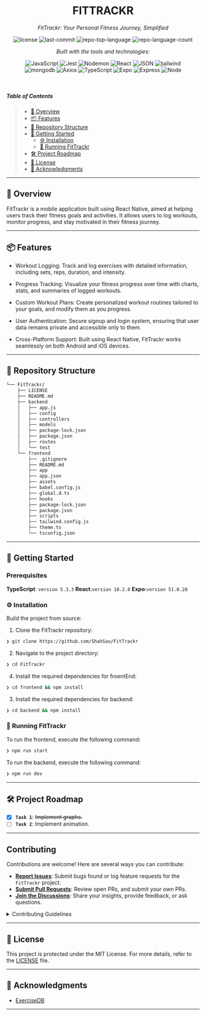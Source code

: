 <p align="center">
    <h1 align="center">FITTRACKR</h1>
</p>
<p align="center">
    <em>FitTrackr: Your Personal Fitness Journey, Simplified</em>
</p>
<p align="center">
    <img src="https://img.shields.io/github/license/ShahSau/FitTrackr?style=flat&logo=opensourceinitiative&logoColor=white&color=0080ff" alt="license">
    <img src="https://img.shields.io/github/last-commit/ShahSau/FitTrackr?style=flat&logo=git&logoColor=white&color=0080ff" alt="last-commit">
    <img src="https://img.shields.io/github/languages/top/ShahSau/FitTrackr?style=flat&color=0080ff" alt="repo-top-language">
    <img src="https://img.shields.io/github/languages/count/ShahSau/FitTrackr?style=flat&color=0080ff" alt="repo-language-count">
</p>
<p align="center">
        <em>Built with the tools and technologies:</em>
</p>
<p align="center">
    <img src="https://img.shields.io/badge/JavaScript-F7DF1E.svg?style=flat&logo=JavaScript&logoColor=black" alt="JavaScript">
    <img src="https://img.shields.io/badge/Jest-C21325.svg?style=flat&logo=Jest&logoColor=white" alt="Jest">
    <img src="https://img.shields.io/badge/Nodemon-76D04B.svg?style=flat&logo=Nodemon&logoColor=white" alt="Nodemon">
    <img src="https://img.shields.io/badge/React-61DAFB.svg?style=flat&logo=React&logoColor=black" alt="React">
    <img src="https://img.shields.io/badge/JSON-000000.svg?style=flat&logo=JSON&logoColor=white" alt="JSON">
     <img src="https://img.shields.io/badge/Tailwind_CSS-38B2AC?style=flat&logo=tailwind-css&logoColor=white" alt="tailwind" >
    <br>
    <img src="https://img.shields.io/badge/MongoDB-%234ea94b.svg?style=flat&logo=mongodb&logoColor=white" alt="mongodb">
    <img src="https://img.shields.io/badge/Axios-5A29E4.svg?style=flat&logo=Axios&logoColor=white" alt="Axios">
    <img src="https://img.shields.io/badge/TypeScript-3178C6.svg?style=flat&logo=TypeScript&logoColor=white" alt="TypeScript">
    <img src="https://img.shields.io/badge/Expo-000020.svg?style=flat&logo=Expo&logoColor=white" alt="Expo">
    <img src="https://img.shields.io/badge/Express-000000.svg?style=flat&logo=Express&logoColor=white" alt="Express">
    <img src="https://img.shields.io/badge/Node.js-339933?style=flat&logo=nodedotjs&logoColor=white" alt="Node" >
    
</p>

<br>

#####  Table of Contents

> - [📍 Overview](#📍-overview)
> - [📦 Features](#📦-features)
> - [📂 Repository Structure](#📂-repository-structure)
> - [🚀 Getting Started](#🚀-getting-started)
>   - [⚙️ Installation](#⚙️-installation)
>   - [🤖 Running FitTrackr](#🤖-running-fittrackr)
> - [🛠 Project Roadmap](#🛠-project-roadmap)
> - [📄 License](#📄-license)
> - [🙏 Acknowledgments](#🙏-acknowledgments)


---

## 📍 Overview

FitTrackr is a mobile application built using React Native, aimed at helping users track their fitness goals and activities. It allows users to log workouts, monitor progress, and stay motivated in their fitness journey.

---

## 📦 Features

- Workout Logging: Track and log exercises with detailed information, including sets, reps, duration, and intensity.

- Progress Tracking: Visualize your fitness progress over time with charts, stats, and summaries of logged workouts.

- Custom Workout Plans: Create personalized workout routines tailored to your goals, and modify them as you progress.

- User Authentication: Secure signup and login system, ensuring that user data remains private and accessible only to them.

- Cross-Platform Support: Built using React Native, FitTrackr works seamlessly on both Android and iOS devices.

---

## 📂 Repository Structure

```sh
└── FitTrackr/
    ├── LICENSE
    ├── README.md
    ├── backend
    │   ├── app.js
    │   ├── config
    │   ├── controllers
    │   ├── models
    │   ├── package-lock.json
    │   ├── package.json
    │   ├── routes
    │   └── test
    └── frontend
        ├── .gitignore
        ├── README.md
        ├── app
        ├── app.json
        ├── assets
        ├── babel.config.js
        ├── global.d.ts
        ├── hooks
        ├── package-lock.json
        ├── package.json
        ├── scripts
        ├── tailwind.config.js
        ├── theme.ts
        └── tsconfig.json
```

---

## 🚀 Getting Started

###  Prerequisites

**TypeScript**: `version 5.3.3`
**React**:`version 18.2.0`
**Expo**:`version 51.0.28`

### ⚙️ Installation

Build the project from source:

1. Clone the FitTrackr repository:
```sh
❯ git clone https://github.com/ShahSau/FitTrackr
```

2. Navigate to the project directory:
```sh
❯ cd FitTrackr
```
4. Install the required dependencies for froentEnd:
```sh
❯ cd frontend && npm install
```
3. Install the required dependencies for backend:
```sh
❯ cd backend && npm install
```

### 🤖 Running FitTrackr

To run the frontend, execute the following command:
```sh
❯ npm run start
```

To run the backend, execute the following command:
```sh
❯ npm run dev
```


---

## 🛠 Project Roadmap

- [X] **`Task 1`**: <strike>Implement graphs.</strike>
- [ ] **`Task 2`**: Implement animation.

---

##  Contributing

Contributions are welcome! Here are several ways you can contribute:

- **[Report Issues](https://github.com/ShahSau/FitTrackr/issues)**: Submit bugs found or log feature requests for the `FitTrackr` project.
- **[Submit Pull Requests](https://github.com/ShahSau/FitTrackr/blob/main/CONTRIBUTING.md)**: Review open PRs, and submit your own PRs.
- **[Join the Discussions](https://github.com/ShahSau/FitTrackr/discussions)**: Share your insights, provide feedback, or ask questions.

<details closed>
<summary>Contributing Guidelines</summary>

1. **Fork the Repository**: Start by forking the project repository to your github account.
2. **Clone Locally**: Clone the forked repository to your local machine using a git client.
   ```sh
   git clone https://github.com/ShahSau/FitTrackr
   ```
3. **Create a New Branch**: Always work on a new branch, giving it a descriptive name.
   ```sh
   git checkout -b new-feature-x
   ```
4. **Make Your Changes**: Develop and test your changes locally.
5. **Commit Your Changes**: Commit with a clear message describing your updates.
   ```sh
   git commit -m 'Implemented new feature x.'
   ```
6. **Push to github**: Push the changes to your forked repository.
   ```sh
   git push origin new-feature-x
   ```
7. **Submit a Pull Request**: Create a PR against the original project repository. Clearly describe the changes and their motivations.
8. **Review**: Once your PR is reviewed and approved, it will be merged into the main branch. Congratulations on your contribution!
</details>


---

## 📄 License

This project is protected under the  MIT License. For more details, refer to the [LICENSE](https://github.com/ShahSau/FitTrackr?tab=MIT-1-ov-file#readme) file.

---

## 🙏 Acknowledgments

- [ExerciseDB](https://rapidapi.com/justin-WFnsXH_t6/api/exercisedb)

---
